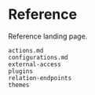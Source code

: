 # Reference

Reference landing page.

```{toctree}
actions.md
configurations.md
external-access
plugins
relation-endpoints
themes
```